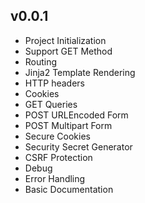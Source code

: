 v0.0.1
-------
- Project Initialization
- Support GET Method
- Routing
- Jinja2 Template Rendering
- HTTP headers
- Cookies
- GET Queries
- POST URLEncoded Form
- POST Multipart Form
- Secure Cookies
- Security Secret Generator
- CSRF Protection
- Debug
- Error Handling
- Basic Documentation
